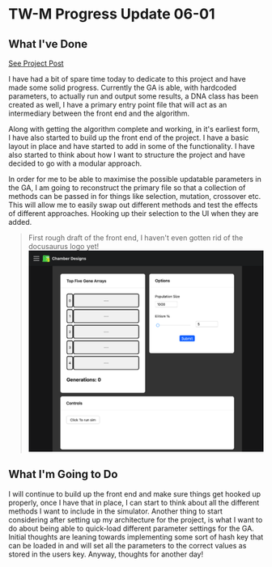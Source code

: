 # TW-M Progress Update 06-01

## What I've Done

[See Project Post](./typewriting-monkeys)

I have had a bit of spare time today to dedicate to this project and have made some solid progress. Currently the GA is able, with hardcoded parameters, to actually run and output some results, a DNA class has been created as well, I have a primary entry point file that will act as an intermediary between the front end and the algorithm.

<!-- truncate -->

Along with getting the algorithm complete and working, in it's earliest form, I have also started to build up the front end of the project. I have a basic layout in place and have started to add in some of the functionality. I have also started to think about how I want to structure the project and have decided to go with a modular approach.

In order for me to be able to maximise the possible updatable parameters in the GA, I am going to reconstruct the primary file so that a collection of methods can be passed in for things like selection, mutation, crossover etc. This will allow me to easily swap out different methods and test the effects of different approaches. Hooking up their selection to the UI when they are added.

> First rough draft of the front end, I haven't even gotten rid of the docusaurus logo yet!
> ![Initial Front End](../../../static/img/Projects/Typewriting-Monkeys/TWM-01.png)

## What I'm Going to Do

I will continue to build up the front end and make sure things get hooked up properly, once I have that in place, I can start to think about all the different methods I want to include in the simulator. Another thing to start considering after setting up my architecture for the project, is what I want to do about being able to quick-load different parameter settings for the GA. Initial thoughts are leaning towards implementing some sort of hash key that can be loaded in and will set all the parameters to the correct values as stored in the users key. Anyway, thoughts for another day!
